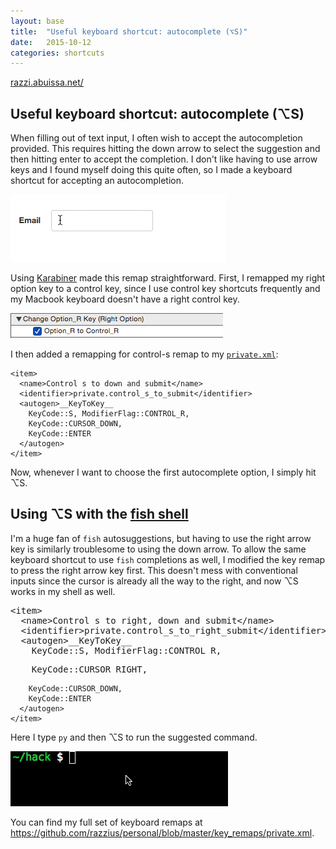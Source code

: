 ```yaml
---
layout: base
title:  "Useful keyboard shortcut: autocomplete (⌥S)"
date:   2015-10-12
categories: shortcuts
---
```


<a href="/">razzi.abuissa.net/</a>
<h2>Useful keyboard shortcut: autocomplete (⌥S)</h2>
<p>When filling out of text input, I often wish to accept the autocompletion provided. This requires hitting the down arrow to select the suggestion and then hitting enter to accept the completion. I don't like having to use arrow keys and I found myself doing this quite often, so I made a keyboard shortcut for accepting an autocompletion.</p>

<img src="/assets/html_demo.gif" alt="submit button demo">

<p>Using <a href="https://pqrs.org/osx/karabiner/">Karabiner</a> made this remap straightforward.
First, I remapped my right option key to a control key, since I use control key shortcuts frequently and my Macbook keyboard doesn&#39;t have a right control key.</p>

<img src="/assets/karabiner_options.png" alt="karabiner options">

<p>
I then added a remapping for control-s remap to my <code><a href="https://pqrs.org/osx/karabiner/xml.html.en">private.xml</a></code>:
</p>
<pre><code>&lt;item&gt;
  &lt;name&gt;Control s to down and submit&lt;/name&gt;
  &lt;identifier&gt;private.control_s_to_submit&lt;/identifier&gt;
  &lt;autogen&gt;__KeyToKey__
    KeyCode::S, ModifierFlag::CONTROL_R,
    KeyCode::CURSOR_DOWN,
    KeyCode::ENTER
  &lt;/autogen&gt;
&lt;/item&gt;
</code></pre>

<p>Now, whenever I want to choose the first autocomplete option, I simply hit ⌥S.</p>

<h2 id="using-with-fish-shell" href="#using-with-fish-shell">Using ⌥S with the <a href="http://fishshell.com/">fish shell</a></h2>

<p>I&#39;m a huge fan of <code>fish</code> autosuggestions, but having to use the right arrow key is similarly troublesome to using the down arrow. To allow the same keyboard shortcut to use <code>fish</code> completions as well, I modified the key remap to press the right arrow key first. This doesn't mess with conventional inputs since the cursor is already all the way to the right, and now ⌥S works in my shell as well.</p>

<div class="code-block">
<pre>&lt;item&gt;
  &lt;name&gt;Control s to right, down and submit&lt;/name&gt;
  &lt;identifier&gt;private.control_s_to_right_submit&lt;/identifier&gt;
  &lt;autogen&gt;__KeyToKey__
    KeyCode::S, ModifierFlag::CONTROL_R,
</pre>
<pre class="added">
    KeyCode::CURSOR_RIGHT,
</pre>
<pre><code>    KeyCode::CURSOR_DOWN,
    KeyCode::ENTER
  &lt;/autogen&gt;
&lt;/item&gt;
</code></pre>

<p>Here I type <code>py</code> and then ⌥S to run the suggested command.</p>

<img src="/assets/fish_demo.gif" alt="fish shell demo">

<p>You can find my full set of keyboard remaps at <a href="https://github.com/razzius/personal/blob/master/key_remaps/private.xml">https://github.com/razzius/personal/blob/master/key_remaps/private.xml</a>.</p>
</div>

